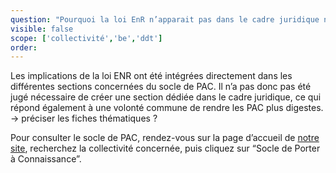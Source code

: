 ```yaml
---
question: "Pourquoi la loi EnR n’apparait pas dans le cadre juridique national ?"
visible: false
scope: ['collectivité','be','ddt']
order: 
---
```


Les implications de la loi ENR ont été intégrées directement dans les différentes sections concernées du socle de PAC.
Il n’a pas donc pas été jugé nécessaire de créer une section dédiée dans le cadre juridique, ce qui répond également à une volonté commune de rendre les PAC plus digestes. 
-> préciser les fiches thématiques ?

Pour consulter le socle de PAC, rendez-vous sur la page d’accueil de [notre site](https://docurba.beta.gouv.fr/), recherchez la collectivité concernée, puis cliquez sur “Socle de Porter à Connaissance”.
